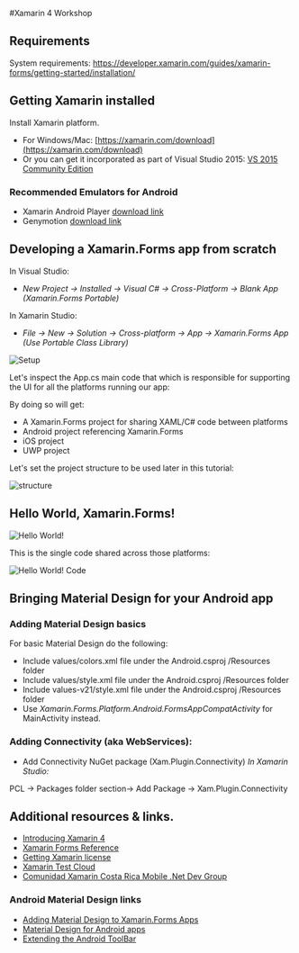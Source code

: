 
#Xamarin 4 Workshop

## Requirements

System requirements: 
https://developer.xamarin.com/guides/xamarin-forms/getting-started/installation/

## Getting Xamarin installed
Install Xamarin platform.

- For Windows/Mac: [https://xamarin.com/download](https://xamarin.com/download)
- Or you can get it incorporated as part of Visual Studio 2015:  [VS 2015 Community Edition](https://www.visualstudio.com/en-us/downloads/download-visual-studio-vs.aspx)

### Recommended Emulators for Android

- Xamarin Android Player [download link](https://xamarin.com/android-player)
- Genymotion [download link](https://www.genymotion.com/#!/download)

## Developing a Xamarin.Forms app from scratch

In Visual Studio:

- *New Project -> Installed -> Visual C# -> Cross-Platform -> Blank App (Xamarin.Forms Portable)*

In Xamarin Studio:

- *File -> New -> Solution -> Cross-platform -> App -> Xamarin.Forms App (Use Portable Class Library)*

![Setup](http://stvansolano.github.io/2016/01/04/Workshop-de-Xamarin-4-en-BrainStation/setup.png)

Let's inspect the App.cs main code that which is responsible for supporting the UI for all the platforms running our app:

By doing so will get:

- A Xamarin.Forms project for sharing XAML/C# code between platforms
- Android project referencing Xamarin.Forms
- iOS project
- UWP project

Let's set the project structure to be used later in this tutorial:

![structure](http://stvansolano.github.io/2016/01/04/Workshop-de-Xamarin-4-en-BrainStation/structure.png)

## Hello World, Xamarin.Forms!

![Hello World!](http://stvansolano.github.io/2016/01/04/Workshop-de-Xamarin-4-en-BrainStation/helloWorld.png)

This is the single code shared across those platforms:

![Hello World! Code](http://stvansolano.github.io/2016/01/04/Workshop-de-Xamarin-4-en-BrainStation/helloWorldCode.png)

## Bringing Material Design for your Android app

### Adding Material Design basics
For basic Material Design do the following:

- Include values/colors.xml file under the Android.csproj /Resources folder
- Include values/style.xml file under the Android.csproj /Resources folder
- Include values-v21/style.xml file under the Android.csproj /Resources folder
- Use *Xamarin.Forms.Platform.Android.FormsAppCompatActivity* for MainActivity instead.

### Adding Connectivity (aka WebServices):

- Add Connectivity NuGet package (Xam.Plugin.Connectivity)
*In Xamarin Studio:* 

PCL -> Packages folder section-> Add Package -> Xam.Plugin.Connectivity

## Additional resources & links.
- [Introducing Xamarin 4](https://blog.xamarin.com/introducing-xamarin-4/)
- [Xamarin Forms Reference](https://developer.xamarin.com/guides/xamarin-forms/controls/)
- [Getting Xamarin license](https://developer.xamarin.com/guides/cross-platform/getting_started/beginning_a_xamarin_trial/)
- [Xamarin Test Cloud](https://testcloud.xamarin.com/)
- [Comunidad Xamarin Costa Rica Mobile .Net Dev Group](http://xamarin.meetup.com/es-ES/)

### Android Material Design links

- [Adding Material Design to Xamarin.Forms Apps](https://blog.xamarin.com/material-design-for-your-xamarin-forms-android-apps/)
- [Material Design for Android apps](https://blog.xamarin.com/introduction-to-android-material-design/)
- [Extending the Android ToolBar](https://blog.xamarin.com/android-tips-hello-toolbar-goodbye-action-bar/)
